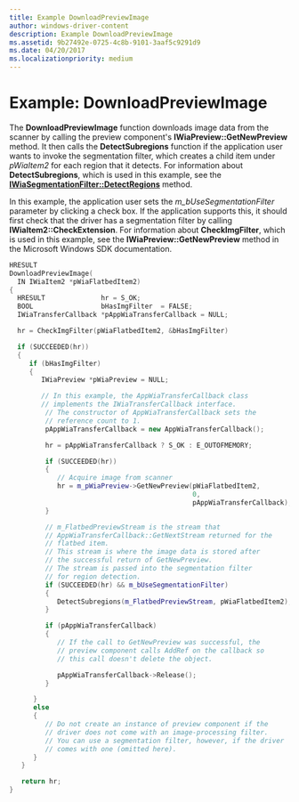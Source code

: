 ```yaml
---
title: Example DownloadPreviewImage
author: windows-driver-content
description: Example DownloadPreviewImage
ms.assetid: 9b27492e-0725-4c8b-9101-3aaf5c9291d9
ms.date: 04/20/2017
ms.localizationpriority: medium
---
```


# Example: DownloadPreviewImage





The **DownloadPreviewImage** function downloads image data from the scanner by calling the preview component's **IWiaPreview::GetNewPreview** method. It then calls the **DetectSubregions** function if the application user wants to invoke the segmentation filter, which creates a child item under *pWiaItem2* for each region that it detects. For information about **DetectSubregions**, which is used in this example, see the [**IWiaSegmentationFilter::DetectRegions**](https://msdn.microsoft.com/library/windows/hardware/ff545030) method.

In this example, the application user sets the *m\_bUseSegmentationFilter* parameter by clicking a check box. If the application supports this, it should first check that the driver has a segmentation filter by calling **IWiaItem2::CheckExtension**. For information about **CheckImgFilter**, which is used in this example, see the **IWiaPreview::GetNewPreview** method in the Microsoft Windows SDK documentation.

```cpp
HRESULT
DownloadPreviewImage(
  IN IWiaItem2 *pWiaFlatbedItem2)
{
  HRESULT              hr = S_OK;
  BOOL                 bHasImgFilter  = FALSE;
  IWiaTransferCallback *pAppWiaTransferCallback = NULL;

  hr = CheckImgFilter(pWiaFlatbedItem2, &bHasImgFilter)

  if (SUCCEEDED(hr))
  {
     if (bHasImgFilter)
     {
        IWiaPreview *pWiaPreview = NULL;

        // In this example, the AppWiaTransferCallback class 
        // implements the IWiaTransferCallback interface.
         // The constructor of AppWiaTransferCallback sets the 
         // reference count to 1.
         pAppWiaTransferCallback = new AppWiaTransferCallback();

         hr = pAppWiaTransferCallback ? S_OK : E_OUTOFMEMORY;

         if (SUCCEEDED(hr))
         {
            // Acquire image from scanner
            hr = m_pWiaPreview->GetNewPreview(pWiaFlatbedItem2,
                                              0,
                                              pAppWiaTransferCallback);    
         }

         // m_FlatbedPreviewStream is the stream that
         // AppWiaTransferCallback::GetNextStream returned for the
         // flatbed item.
         // This stream is where the image data is stored after
         // the successful return of GetNewPreview.
         // The stream is passed into the segmentation filter
         // for region detection.
         if (SUCCEEDED(hr) && m_bUseSegmentationFilter)
         {
            DetectSubregions(m_FlatbedPreviewStream, pWiaFlatbedItem2);
         }

         if (pAppWiaTransferCallback)
         {
            // If the call to GetNewPreview was successful, the
            // preview component calls AddRef on the callback so
            // this call doesn't delete the object.

            pAppWiaTransferCallback->Release();
         }

      }
      else
      {
         // Do not create an instance of preview component if the 
         // driver does not come with an image-processing filter.
         // You can use a segmentation filter, however, if the driver
         // comes with one (omitted here).
      }
   }

   return hr;
}
```

 

 




